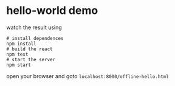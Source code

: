 # hello-world demo

watch the result using
```
# install dependences
npm install
# build the react
npm test
# start the server
npm start
```
open your browser and goto `localhost:8000/offline-hello.html`
